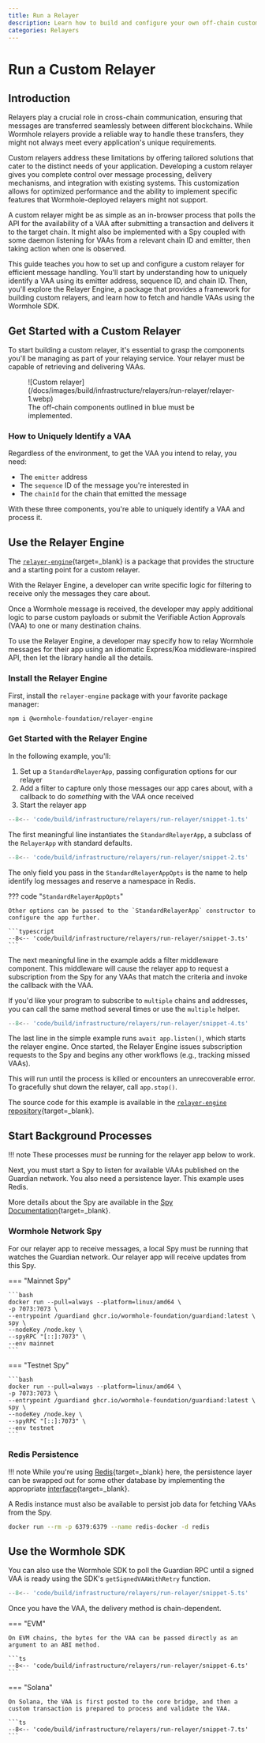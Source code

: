 ```yaml
---
title: Run a Relayer
description: Learn how to build and configure your own off-chain custom relaying solution to relay Wormhole messages for your applications using the Relayer Engine.
categories: Relayers
---
```


# Run a Custom Relayer

## Introduction

Relayers play a crucial role in cross-chain communication, ensuring that messages are transferred seamlessly between different blockchains. While Wormhole relayers provide a reliable way to handle these transfers, they might not always meet every application's unique requirements.

Custom relayers address these limitations by offering tailored solutions that cater to the distinct needs of your application. Developing a custom relayer gives you complete control over message processing, delivery mechanisms, and integration with existing systems. This customization allows for optimized performance and the ability to implement specific features that Wormhole-deployed relayers might not support.

A custom relayer might be as simple as an in-browser process that polls the API for the availability of a VAA after submitting a transaction and delivers it to the target chain. It might also be implemented with a Spy coupled with some daemon listening for VAAs from a relevant chain ID and emitter, then taking action when one is observed.

This guide teaches you how to set up and configure a custom relayer for efficient message handling. You'll start by understanding how to uniquely identify a VAA using its emitter address, sequence ID, and chain ID. Then, you'll explore the Relayer Engine, a package that provides a framework for building custom relayers, and learn how to fetch and handle VAAs using the Wormhole SDK.

## Get Started with a Custom Relayer

To start building a custom relayer, it's essential to grasp the components you'll be managing as part of your relaying service. Your relayer must be capable of retrieving and delivering VAAs.

<figure markdown="span">
  ![Custom relayer](/docs/images/build/infrastructure/relayers/run-relayer/relayer-1.webp)
  <figcaption>The off-chain components outlined in blue must be implemented.</figcaption>
</figure>

### How to Uniquely Identify a VAA

Regardless of the environment, to get the VAA you intend to relay, you need:

- The `emitter` address
- The `sequence` ID of the message you're interested in
- The `chainId` for the chain that emitted the message

With these three components, you're able to uniquely identify a VAA and process it.

## Use the Relayer Engine

The [`relayer-engine`](https://github.com/wormhole-foundation/relayer-engine){target=\_blank} is a package that provides the structure and a starting point for a custom relayer.

With the Relayer Engine, a developer can write specific logic for filtering to receive only the messages they care about.

Once a Wormhole message is received, the developer may apply additional logic to parse custom payloads or submit the Verifiable Action Approvals (VAA) to one or many destination chains.

To use the Relayer Engine, a developer may specify how to relay Wormhole messages for their app using an idiomatic Express/Koa middleware-inspired API, then let the library handle all the details.

### Install the Relayer Engine

First, install the `relayer-engine` package with your favorite package manager:

```bash
npm i @wormhole-foundation/relayer-engine
```

### Get Started with the Relayer Engine

In the following example, you'll:

1. Set up a `StandardRelayerApp`, passing configuration options for our relayer
2. Add a filter to capture only those messages our app cares about, with a callback to do _something_ with the VAA once received
3. Start the relayer app

```typescript
--8<-- 'code/build/infrastructure/relayers/run-relayer/snippet-1.ts'
```

The first meaningful line instantiates the `StandardRelayerApp`, a subclass of the `RelayerApp` with standard defaults.

```typescript
--8<-- 'code/build/infrastructure/relayers/run-relayer/snippet-2.ts'
```

The only field you pass in the `StandardRelayerAppOpts` is the name to help identify log messages and reserve a namespace in Redis.

??? code "`StandardRelayerAppOpts`"

    Other options can be passed to the `StandardRelayerApp` constructor to configure the app further.

    ```typescript
    --8<-- 'code/build/infrastructure/relayers/run-relayer/snippet-3.ts'
    ```

The next meaningful line in the example adds a filter middleware component. This middleware will cause the relayer app to request a subscription from the Spy for any VAAs that match the criteria and invoke the callback with the VAA.

If you'd like your program to subscribe to `multiple` chains and addresses, you can call the same method several times or use the `multiple` helper.

```typescript
--8<-- 'code/build/infrastructure/relayers/run-relayer/snippet-4.ts'
```

The last line in the simple example runs `await app.listen()`, which starts the relayer engine. Once started, the Relayer Engine issues subscription requests to the Spy and begins any other workflows (e.g., tracking missed VAAs).

This will run until the process is killed or encounters an unrecoverable error. To gracefully shut down the relayer, call `app.stop()`.

The source code for this example is available in the [`relayer-engine` repository](https://github.com/wormhole-foundation/relayer-engine/blob/main/examples/simple/src/app.ts){target=\_blank}.

## Start Background Processes

!!! note
    These processes _must_ be running for the relayer app below to work.

Next, you must start a Spy to listen for available VAAs published on the Guardian network. You also need a persistence layer. This example uses Redis.

More details about the Spy are available in the [Spy Documentation](/docs/learn/infrastructure/spy){target=\_blank}.

### Wormhole Network Spy

For our relayer app to receive messages, a local Spy must be running that watches the Guardian network. Our relayer app will receive updates from this Spy.

=== "Mainnet Spy"

    ```bash
    docker run --pull=always --platform=linux/amd64 \
    -p 7073:7073 \
    --entrypoint /guardiand ghcr.io/wormhole-foundation/guardiand:latest \
    spy \
    --nodeKey /node.key \
    --spyRPC "[::]:7073" \
    --env mainnet
    ```

=== "Testnet Spy"

    ```bash
    docker run --pull=always --platform=linux/amd64 \
    -p 7073:7073 \
    --entrypoint /guardiand ghcr.io/wormhole-foundation/guardiand:latest \
    spy \
    --nodeKey /node.key \
    --spyRPC "[::]:7073" \
    --env testnet   
    ```

### Redis Persistence

!!! note
    While you're using [Redis](https://redis.io/docs/latest/develop/get-started/){target=\_blank} here, the persistence layer can be swapped out for some other database by implementing the appropriate [interface](https://github.com/wormhole-foundation/relayer-engine/blob/main/relayer/storage/redis-storage.ts){target=\_blank}.

A Redis instance must also be available to persist job data for fetching VAAs from the Spy.

```bash
docker run --rm -p 6379:6379 --name redis-docker -d redis
```

## Use the Wormhole SDK

You can also use the Wormhole SDK to poll the Guardian RPC until a signed VAA is ready using the SDK's `getSignedVAAWithRetry` function.

```ts
--8<-- 'code/build/infrastructure/relayers/run-relayer/snippet-5.ts'
```

Once you have the VAA, the delivery method is chain-dependent.

=== "EVM"

    On EVM chains, the bytes for the VAA can be passed directly as an argument to an ABI method.

    ```ts
    --8<-- 'code/build/infrastructure/relayers/run-relayer/snippet-6.ts'
    ```

=== "Solana"

    On Solana, the VAA is first posted to the core bridge, and then a custom transaction is prepared to process and validate the VAA. 

    ```ts
    --8<-- 'code/build/infrastructure/relayers/run-relayer/snippet-7.ts'
    ```
